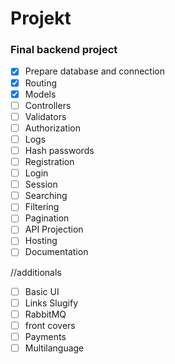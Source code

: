 # Projekt

### Final backend project

- [x] Prepare database and connection
- [x] Routing
- [x] Models
- [ ] Controllers
- [ ] Validators
- [ ] Authorization
- [ ] Logs
- [ ] Hash passwords
- [ ] Registration
- [ ] Login
- [ ] Session
- [ ] Searching
- [ ] Filtering
- [ ] Pagination
- [ ] API Projection
- [ ] Hosting
- [ ] Documentation

//additionals

- [ ] Basic UI
- [ ] Links Slugify
- [ ] RabbitMQ
- [ ] front covers
- [ ] Payments
- [ ] Multilanguage
